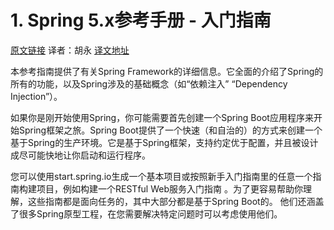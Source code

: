 #  1. Spring 5.x参考手册 - 入门指南

 [原文链接](https://docs.spring.io/spring/docs/5.0.0.M5/spring-framework-reference/html/overview-getting-started-with-spring.html) 译者：胡永  [译文地址](http://ifeve.com/overview-getting-started-with-spring/)

本参考指南提供了有关Spring Framework的详细信息。它全面的介绍了Spring的所有的功能，以及Spring涉及的基础概念（如“依赖注入” “Dependency Injection”）。

如果你是刚开始使用Spring，你可能需要首先创建一个Spring Boot应用程序来开始Spring框架之旅。Spring Boot提供了一个快速（和自治的）的方式来创建一个基于Spring的生产环境。它是基于Spring框架，支持约定优于配置，并且被设计成尽可能快地让你启动和运行程序。

您可以使用start.spring.io生成一个基本项目或按照新手入门指南里的任意一个指南构建项目，例如构建一个RESTful Web服务入门指南 。为了更容易帮助你理解，这些指南都是面向任务的，其中大部分都是基于Spring Boot的。 他们还涵盖了很多Spring原型工程，在您需要解决特定问题时可以考虑使用他们。


